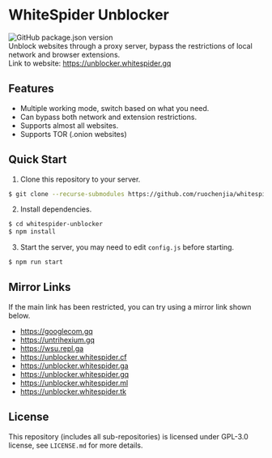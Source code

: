 # WhiteSpider Unblocker
![GitHub package.json version](https://img.shields.io/github/package-json/v/ruochenjia/whitespider-unblocker) <br />
Unblock websites through a proxy server, bypass the restrictions of local network and browser extensions. <br />
Link to website: https://unblocker.whitespider.gq <br />

## Features
 - Multiple working mode, switch based on what you need.
 - Can bypass both network and extension restrictions.
 - Supports almost all websites.
 - Supports TOR (.onion websites)

## Quick Start
1. Clone this repository to your server.
```sh
$ git clone --recurse-submodules https://github.com/ruochenjia/whitespider-unblocker.git
```
2. Install dependencies.
```sh
$ cd whitespider-unblocker
$ npm install
```
3. Start the server, you may need to edit `config.js` before starting.
```sh
$ npm run start
```

## Mirror Links
If the main link has been restricted, you can try using a mirror link shown below.
 - https://googlecom.gq
 - https://untrihexium.gq
 - https://wsu.repl.ga
 - https://unblocker.whitespider.cf
 - https://unblocker.whitespider.ga
 - https://unblocker.whitespider.gq
 - https://unblocker.whitespider.ml
 - https://unblocker.whitespider.tk

## License
This repository (includes all sub-repositories) is licensed under GPL-3.0 license, see `LICENSE.md` for more details.
